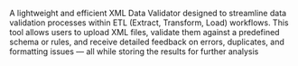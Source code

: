 A lightweight and efficient XML Data Validator designed to streamline data validation processes within ETL (Extract, Transform, Load) workflows. This tool allows users to upload XML files, validate them against a predefined schema or rules, and receive detailed feedback on errors, duplicates, and formatting issues — all while storing the results for further analysis
